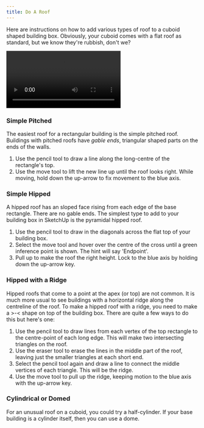 ```yaml
---
title: Do A Roof
---
```

Here are instructions on how to add various types of roof to a cuboid shaped building box. Obviously, your cuboid comes with a flat roof as standard, but we know they're rubbish, don't we?

<video controls>
  <source src="http://res.cloudinary.com/rosedene/video/upload/c_scale,w_472/v1456863634/blog/howtos/SketchUp/testbox2.mp4" type="video/mp4"/>
  Your browser can't show the video.
</video>

### Simple Pitched
The easiest roof for a rectangular building is the simple pitched roof. Buildings with pitched roofs have *gable ends*, triangular shaped parts on the ends of the walls. 

1. Use the pencil tool to draw a line along the long-centre of the rectangle's top.
2. Use the move tool to lift the new line up until the roof looks right. While moving, hold down the up-arrow to fix movement to the blue axis. 

### Simple Hipped
A hipped roof has an sloped face rising from each edge of the base rectangle. There are no gable ends. The simplest type to add to your building box in SketchUp is the pyramidal hipped roof.

1. Use the pencil tool to draw in the diagonals across the flat top of your building box.
2. Select the move tool and hover over the centre of the cross until a green inference point is shown. The hint will say 'Endpoint'.
3. Pull up to make the roof the right height. Lock to the blue axis by holding down the up-arrow key.

### Hipped with a Ridge
Hipped roofs that come to a point at the apex (or top) are not common. It is much more usual to see buildings with a horizontal ridge along the centreline of the roof. To make a hipped roof with a ridge, you need to make a >-< shape on top of the building box. There are quite a few ways to do this but here's one:

1. Use the pencil tool to draw lines from each vertex of the top rectangle to the centre-point of each long edge. This will make two intersecting triangles on the roof.
2. Use the eraser tool to erase the lines in the middle part of the roof, leaving just the smaller triangles at each short end.
3. Select the pencil tool again and draw a line to connect the middle vertices of each triangle. This will be the ridge.
4. Use the move tool to pull up the ridge, keeping motion to the blue axis with the up-arrow key.

### Cylindrical or Domed

For an unusual roof on a cuboid, you could try a half-cylinder. If your base building is a cylinder itself, then you can use a dome.